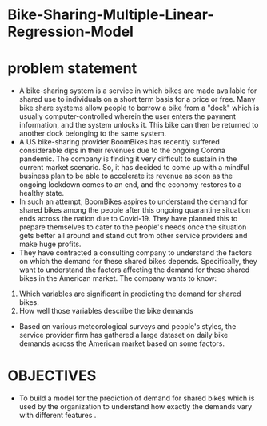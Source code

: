 # Bike-Sharing-Multiple-Linear-Regression-Model
# problem statement
* A bike-sharing system is a service in which bikes are made available for shared use to individuals on a short term basis for a price or free. Many bike share systems allow people to borrow a bike from a "dock" which is usually computer-controlled wherein the user enters the payment information, and the system unlocks it. This bike can then be returned to another dock belonging to the same system. 
* A US bike-sharing provider BoomBikes has recently suffered considerable dips in their revenues due to the ongoing Corona pandemic. The company is finding it very difficult to sustain in the current market scenario. So, it has decided to come up with a mindful business plan to be able to accelerate its revenue as soon as the ongoing lockdown comes to an end, and the economy restores to a healthy state. 
* In such an attempt, BoomBikes aspires to understand the demand for shared bikes among the people after this ongoing quarantine situation ends across the nation due to Covid-19. They have planned this to prepare themselves to cater to the people's needs once the situation gets better all around and stand out from other service providers and make huge profits.
* They have contracted a consulting company to understand the factors on which the demand for these shared bikes depends. Specifically, they want to understand the factors affecting the demand for these shared bikes in the American market. The company wants to know: 
1. Which variables are significant in predicting the demand for shared bikes.
2. How well those variables describe the bike demands 
* Based on various meteorological surveys and people's styles, the service provider firm has gathered a large dataset on daily bike demands across the American market based on some factors. 
# OBJECTIVES 
*  To build a model for the prediction of demand for shared bikes which is used by the organization to understand how exactly the demands vary with different features .
